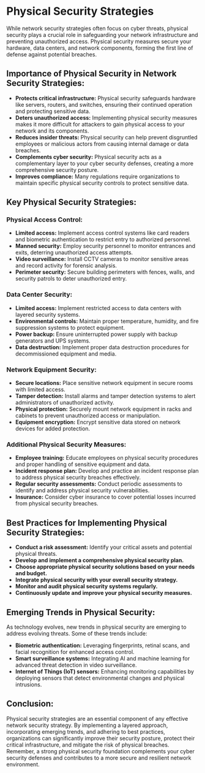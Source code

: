 # Physical Security Strategies

While network security strategies often focus on cyber threats, physical security plays a crucial role in safeguarding your network infrastructure and preventing unauthorized access. Physical security measures secure your hardware, data centers, and network components, forming the first line of defense against potential breaches.

## Importance of Physical Security in Network Security Strategies:

- **Protects critical infrastructure:** Physical security safeguards hardware like servers, routers, and switches, ensuring their continued operation and protecting sensitive data.
- **Deters unauthorized access:** Implementing physical security measures makes it more difficult for attackers to gain physical access to your network and its components.
- **Reduces insider threats:** Physical security can help prevent disgruntled employees or malicious actors from causing internal damage or data breaches.
- **Complements cyber security:** Physical security acts as a complementary layer to your cyber security defenses, creating a more comprehensive security posture.
- **Improves compliance:** Many regulations require organizations to maintain specific physical security controls to protect sensitive data.

## Key Physical Security Strategies:

### Physical Access Control:

- **Limited access:** Implement access control systems like card readers and biometric authentication to restrict entry to authorized personnel.
- **Manned security:** Employ security personnel to monitor entrances and exits, deterring unauthorized access attempts.
- **Video surveillance:** Install CCTV cameras to monitor sensitive areas and record activity for forensic analysis.
- **Perimeter security:** Secure building perimeters with fences, walls, and security patrols to deter unauthorized entry.

### Data Center Security:

- **Limited access:** Implement restricted access to data centers with layered security systems.
- **Environmental controls:** Maintain proper temperature, humidity, and fire suppression systems to protect equipment.
- **Power backup:** Ensure uninterrupted power supply with backup generators and UPS systems.
- **Data destruction:** Implement proper data destruction procedures for decommissioned equipment and media.

### Network Equipment Security:

- **Secure locations:** Place sensitive network equipment in secure rooms with limited access.
- **Tamper detection:** Install alarms and tamper detection systems to alert administrators of unauthorized activity.
- **Physical protection:** Securely mount network equipment in racks and cabinets to prevent unauthorized access or manipulation.
- **Equipment encryption:** Encrypt sensitive data stored on network devices for added protection.

### Additional Physical Security Measures:

- **Employee training:** Educate employees on physical security procedures and proper handling of sensitive equipment and data.
- **Incident response plan:** Develop and practice an incident response plan to address physical security breaches effectively.
- **Regular security assessments:** Conduct periodic assessments to identify and address physical security vulnerabilities.
- **Insurance:** Consider cyber insurance to cover potential losses incurred from physical security breaches.

## Best Practices for Implementing Physical Security Strategies:

- **Conduct a risk assessment:** Identify your critical assets and potential physical threats.
- **Develop and implement a comprehensive physical security plan.**
- **Choose appropriate physical security solutions based on your needs and budget.**
- **Integrate physical security with your overall security strategy.**
- **Monitor and audit physical security systems regularly.**
- **Continuously update and improve your physical security measures.**

## Emerging Trends in Physical Security:

As technology evolves, new trends in physical security are emerging to address evolving threats. Some of these trends include:

- **Biometric authentication:** Leveraging fingerprints, retinal scans, and facial recognition for enhanced access control.
- **Smart surveillance systems:** Integrating AI and machine learning for advanced threat detection in video surveillance.
- **Internet of Things (IoT) sensors:** Enhancing monitoring capabilities by deploying sensors that detect environmental changes and physical intrusions.

## Conclusion:

Physical security strategies are an essential component of any effective network security strategy. By implementing a layered approach, incorporating emerging trends, and adhering to best practices, organizations can significantly improve their security posture, protect their critical infrastructure, and mitigate the risk of physical breaches. Remember, a strong physical security foundation complements your cyber security defenses and contributes to a more secure and resilient network environment.
